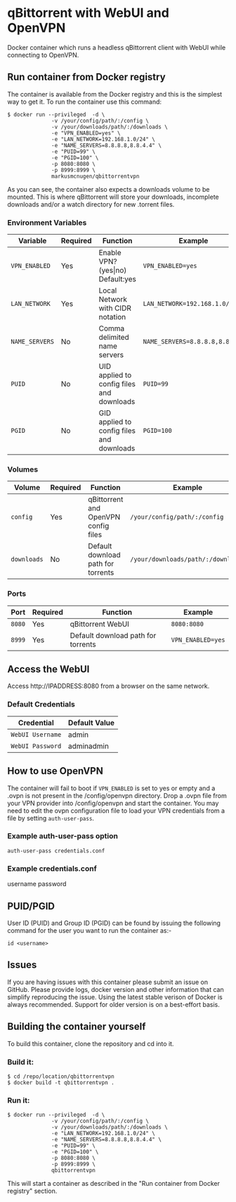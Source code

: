 
# qBittorrent with WebUI and OpenVPN
Docker container which runs a headless qBittorrent client with WebUI while connecting to OpenVPN.

## Run container from Docker registry
The container is available from the Docker registry and this is the simplest way to get it.
To run the container use this command:

```
$ docker run --privileged  -d \
              -v /your/config/path/:/config \
              -v /your/downloads/path/:/downloads \
              -e "VPN_ENABLED=yes" \
              -e "LAN_NETWORK=192.168.1.0/24" \
              -e "NAME_SERVERS=8.8.8.8,8.8.4.4" \
              -e "PUID=99" \
              -e "PGID=100" \
              -p 8080:8080 \
              -p 8999:8999 \
              markusmcnugen/qbittorrentvpn
```

As you can see, the container also expects a downloads volume to be mounted.
This is where qBittorrent will store your downloads, incomplete downloads and/or a watch directory for new .torrent files.

### Environment Variables
| Variable | Required| Function | Example |
|----------|----------|----------|----------|
|`VPN_ENABLED`| Yes | Enable VPN? (yes\|no) Default:yes|`VPN_ENABLED=yes`|
|`LAN_NETWORK`| Yes | Local Network with CIDR notation |`LAN_NETWORK=192.168.1.0/24`|
|`NAME_SERVERS`| No | Comma delimited name servers |`NAME_SERVERS=8.8.8.8,8.8.4.4`|
|`PUID`| No | UID applied to config files and downloads |`PUID=99`|
|`PGID`| No | GID applied to config files and downloads |`PGID=100`|

### Volumes
| Volume | Required| Function | Example |
|----------|----------|----------|----------|
| `config` | Yes | qBittorrent and OpenVPN config files | `/your/config/path/:/config`|
| `downloads` | No | Default download path for torrents | `/your/downloads/path/:/downloads`|

### Ports
| Port | Required| Function | Example |
|----------|----------|----------|----------|
| `8080` | Yes | qBittorrent WebUI | `8080:8080`|
| `8999` | Yes | Default download path for torrents | `VPN_ENABLED=yes`|

## Access the WebUI
Access http://IPADDRESS:8080 from a browser on the same network.

### Default Credentials
| Credential | Default Value |
|----------|----------|
|`WebUI Username`|admin |
|`WebUI Password`|adminadmin |

## How to use OpenVPN
The container will fail to boot if `VPN_ENABLED` is set to yes or empty and a .ovpn is not present in the /config/openvpn directory. Drop a .ovpn file from your VPN provider into /config/openvpn and start the container. You may need to edit the ovpn configuration file to load your VPN credentials from a file by setting `auth-user-pass`.

### Example auth-user-pass option
`auth-user-pass credentials.conf`

### Example credentials.conf
username
password

## PUID/PGID
User ID (PUID) and Group ID (PGID) can be found by issuing the following command for the user you want to run the container as:-

```
id <username>
```

## Issues
If you are having issues with this container please submit an issue on GitHub.
Please provide logs, docker version and other information that can simplify reproducing the issue.
Using the latest stable verison of Docker is always recommended. Support for older version is on a best-effort basis.

## Building the container yourself
To build this container, clone the repository and cd into it.

### Build it:
```
$ cd /repo/location/qbittorrentvpn
$ docker build -t qbittorrentvpn .
```
### Run it:
```
$ docker run --privileged  -d \
              -v /your/config/path/:/config \
              -v /your/downloads/path/:/downloads \
              -e "LAN_NETWORK=192.168.1.0/24" \
              -e "NAME_SERVERS=8.8.8.8,8.8.4.4" \
              -e "PUID=99" \
              -e "PGID=100" \
              -p 8080:8080 \
              -p 8999:8999 \
              qbittorrentvpn
```

This will start a container as described in the "Run container from Docker registry" section.

